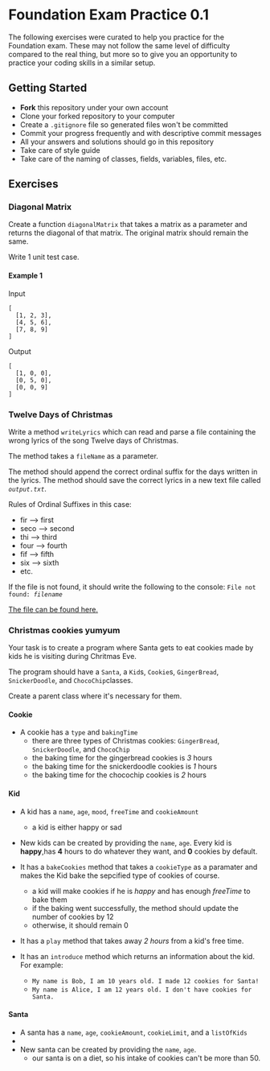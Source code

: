 # Foundation Exam Practice 0.1
The following exercises were curated to help you practice for the Foundation exam.
These may not follow the same level of difficulty compared to the real thing, 
but more so to give you an opportunity to practice your coding skills in a similar setup.

## Getting Started

- **Fork** this repository under your own account
- Clone your forked repository to your computer
- Create a `.gitignore` file so generated files won't be committed
- Commit your progress frequently and with descriptive commit messages
- All your answers and solutions should go in this repository
- Take care of style guide
- Take care of the naming of classes, fields, variables, files, etc.

## Exercises


### Diagonal Matrix

Create a function `diagonalMatrix` that takes a matrix as a parameter and returns the diagonal of that matrix. 
The original matrix should remain the same.

Write 1 unit test case.

#### Example 1

Input

```text
[
  [1, 2, 3],
  [4, 5, 6],
  [7, 8, 9]
]
```

Output

```text
[
  [1, 0, 0],
  [0, 5, 0],
  [0, 0, 9]
]
```


### Twelve Days of Christmas

Write a method `writeLyrics` which can read and parse a file containing the wrong lyrics of the song 
Twelve days of Christmas.

The method takes a `fileName` as a parameter.

The method should append the correct ordinal suffix for the days written in the lyrics. 
The method should save the correct lyrics in a new text file called *`output.txt`*.

Rules of Ordinal Suffixes in this case: 
- fir --> first
- seco --> second
- thi --> third
- four --> fourth
- fif --> fifth
- six --> sixth
- etc.

If the file is not found, it should write the following to the console: `File not found: `*`filename`*

[The file can be found here.](./lyrics.txt)


### Christmas cookies yumyum

Your task is to create a program where Santa gets to eat
cookies made by kids he is visiting during Chritmas Eve.

The program should have a `Santa`, a `Kid`s, `Cookie`s, `GingerBread`, `SnickerDoodle`, and `ChocoChip`classes.

Create a parent class where it's necessary for them.


#### Cookie

- A cookie has a `type` and `bakingTime`
  - there are three types of Christmas cookies: `GingerBread`, `SnickerDoodle`, and `ChocoChip`
  - the baking time for the gingerbread cookies is *3* hours
  - the baking time for the snickerdoodle cookies is *1* hours
  - the baking time for the chocochip cookies is *2* hours
 

#### Kid

- A kid has a `name`, `age`, `mood`, `freeTime` and `cookieAmount`
  - a kid is either happy or sad
 
- New kids can be created by providing the `name`, `age`.
  Every kid is **happy**,has **4** hours to do whatever they want, and **0**  cookies by default.
  
- It has a `bakeCookies` method that takes a `cookieType` as a paramater and makes the Kid bake the sepcified type of cookies of course.
  - a kid will make cookies if he is *happy* and has enough *freeTime* to bake them 
  - if the baking went successfully, the method should update the number of cookies by 12
  - otherwise, it should remain 0

- It has a `play` method that takes away *2 hours* from a kid's free time.

- It has an `introduce` method which returns an information about the kid.
  For example:

  - `My name is Bob, I am 10 years old. I made 12 cookies for Santa!`
  - `My name is Alice, I am 12 years old. I don't have cookies for Santa.`


#### Santa
- A santa has a `name`, `age`, `cookieAmount`, `cookieLimit`, and a `listOfKids`
- 
- New santa can be created by providing the `name`, `age`.
  - our santa is on a diet, so his intake of cookies can't be more than 50.

